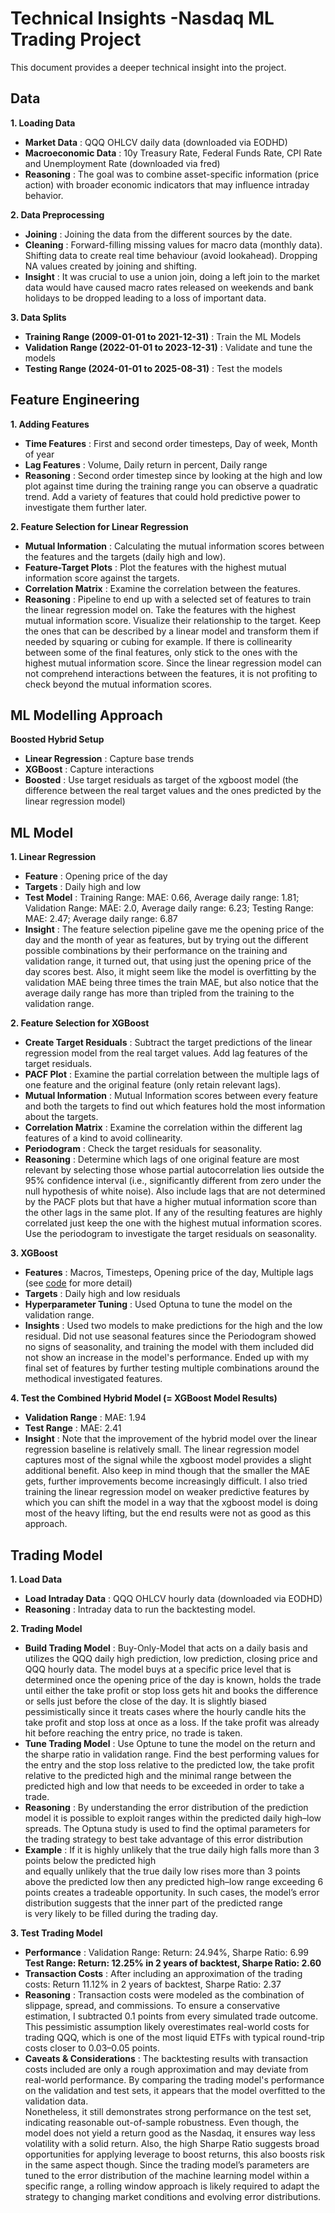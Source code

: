 # Technical Insights -Nasdaq ML Trading Project

This document provides a deeper technical insight into the project.

## Data
**1. Loading Data**

- **Market Data** : QQQ OHLCV daily data (downloaded via EODHD)
- **Macroeconomic Data** : 10y Treasury Rate, Federal Funds Rate, CPI Rate and 
Unemployment Rate (downloaded via fred)
- **Reasoning** : The goal was to combine asset-specific information (price action) 
with broader economic indicators that may influence intraday behavior.

**2. Data Preprocessing**

- **Joining** : Joining the data from the different sources by the date.
- **Cleaning** : Forward-filling missing values for macro data (monthly data).
Shifting data to create real time behaviour (avoid lookahead). Dropping NA values created by joining and shifting.
- **Insight** : It was crucial to use a union join, doing a left join to the market data would have caused 
macro rates released on weekends and bank holidays to be dropped leading to a loss of important data.

**3. Data Splits**

- **Training Range (2009-01-01 to 2021-12-31)** : Train the ML Models
- **Validation Range (2022-01-01 to 2023-12-31)** : Validate and tune the 
models
- **Testing Range (2024-01-01 to 2025-08-31)** : Test the models

## Feature Engineering
**1. Adding Features**

- **Time Features** : First and second order timesteps, Day of week, Month of year
- **Lag Features** : Volume, Daily return in percent, Daily range
- **Reasoning** : Second order timestep since by looking at the high and low plot 
against time during the training range you can observe a quadratic trend. Add 
a variety of features that could hold predictive power to investigate them further later.

**2. Feature Selection for Linear Regression**

- **Mutual Information** : Calculating the mutual information scores between 
the features and the targets (daily high and low).
- **Feature-Target Plots** : Plot the features with the highest mutual information score against the targets.
- **Correlation Matrix** : Examine the correlation between the features.
- **Reasoning** : Pipeline to end up with a selected set of features to train the linear regression model on.
Take the features with the highest mutual information score. Visualize their relationship to the target.
Keep the ones that can be described by a linear model and transform them if needed by squaring or cubing for example.
If there is collinearity between some of the final features, only stick to the ones with the highest mutual information score.
Since the linear regression model can not comprehend interactions between the features, it is not profiting to check beyond the mutual information scores.

## ML Modelling Approach
**Boosted Hybrid Setup**

- **Linear Regression** : Capture base trends
- **XGBoost** : Capture interactions
- **Boosted** : Use target residuals as target of the xgboost model (the difference between the real target values 
and the ones predicted by the linear regression model)

## ML Model
**1. Linear Regression**

- **Feature** : Opening price of the day
- **Targets** : Daily high and low
- **Test Model** : Training Range: MAE: 0.66, Average daily range: 1.81; 
Validation Range: MAE: 2.0, Average daily range: 6.23; Testing Range: MAE: 
2.47; Average daily range: 6.87
- **Insight** : The feature selection pipeline gave me the opening price of the day and the month of year as features,
but by trying out the different possible combinations by their performance on the training and validation range, 
it turned out, that using just the opening price of the day scores best.
Also, it might seem like the model is overfitting by the validation MAE being three times the train MAE,
but also notice that the average daily range has more than tripled from the training to the validation range.

**2. Feature Selection for XGBoost** 

- **Create Target Residuals** : Subtract the target predictions of the linear regression 
model from the real target values. Add lag features of the target residuals.
- **PACF Plot** : Examine the partial correlation between the multiple lags of one feature and the original feature (only retain relevant lags).
- **Mutual Information** : Mutual Information scores between every feature and both the targets to find out which features hold the most information about the targets.
- **Correlation Matrix** : Examine the correlation within the different lag features of a kind to avoid collinearity.
- **Periodogram** : Check the target residuals for seasonality.
- **Reasoning** : Determine which lags of one original feature are most relevant by selecting those whose partial autocorrelation lies outside the 95% confidence interval 
(i.e., significantly different from zero under the null hypothesis of white noise). 
Also include lags that are not determined by the PACF plots but that have a higher mutual information score than the other lags in the same plot. 
If any of the resulting features are highly correlated just keep the one with the highest mutual information scores.
Use the periodogram to investigate the target residuals on seasonality.

**3. XGBoost**

- **Features** : Macros, Timesteps, Opening price of the day, Multiple lags 
(see [code](../src/c_train_model/c5_xgboost_final.py) for more detail)
- **Targets** : Daily high and low residuals
- **Hyperparameter Tuning** : Used Optuna to tune the model on the 
validation range.
- **Insights** : Used two models to make predictions for the high and the low 
residual. Did not use seasonal features since the Periodogram showed no 
signs of seasonality, and training the model with them included did not show an increase in the model's performance.
Ended up with my final set of features by further testing multiple combinations around the methodical investigated features.

**4. Test the Combined Hybrid Model (= XGBoost Model Results)**

- **Validation Range** : MAE: 1.94
- **Test Range** : MAE: 2.41
- **Insight** : Note that the improvement of the hybrid model over the linear regression baseline is 
relatively small. The linear regression model captures most of the signal while the xgboost model 
provides a slight additional benefit. Also keep in mind though that the smaller the MAE gets, further
improvements become increasingly difficult. I also tried training the linear regression model on weaker predictive features 
by which you can shift the model in a way that the xgboost model is doing most of the heavy lifting, 
but the end results were not as good as this approach.

## Trading Model

**1. Load Data**

- **Load Intraday Data** : QQQ OHLCV hourly data (downloaded via EODHD)
- **Reasoning** : Intraday data to run the backtesting model.

**2. Trading Model**

- **Build Trading Model** : Buy-Only-Model that acts on a daily basis and utilizes the QQQ daily high 
prediction, low prediction, closing price and QQQ hourly data. The model buys at a specific price level 
that is determined once the opening price of the day is known, holds the trade until either the take 
profit or stop loss gets hit and books the difference or sells just before the close of the day. It is 
slightly biased pessimistically since it treats cases where the hourly candle hits the take profit and 
stop loss at once as a loss. If the take profit was already hit before reaching the entry price, no trade is taken.
- **Tune Trading Model** : Use Optune to tune the model on the return and the sharpe ratio in validation range. 
Find the best performing values for the entry and the stop loss relative to the 
predicted low, the take profit relative to the predicted high and the minimal 
range between the predicted high and low that needs to be exceeded in order 
to take a trade.
- **Reasoning** : By understanding the error distribution of the prediction model it is possible to exploit ranges 
within the predicted daily high–low spreads. The Optuna study is used to find the optimal parameters for the trading strategy 
to best take advantage of this error distribution
- **Example** : If it is highly unlikely that the true daily high falls more than 3 points below the predicted high  
and equally unlikely that the true daily low rises more than 3 points above the predicted low
then any predicted high–low range exceeding 6 points creates a tradeable opportunity.
In such cases, the model’s error distribution suggests that the inner part of the predicted range  
is very likely to be filled during the trading day.

**3. Test Trading Model**

- **Performance** : Validation Range: Return: 24.94%, Sharpe Ratio: 6.99
**Test Range: Return: 12.25% in 2 years of backtest, Sharpe Ratio: 2.60**
- **Transaction Costs** : After including an approximation of the trading costs: 
Return 11.12%  in 2 years of backtest, Sharpe Ratio: 2.37
- **Reasoning** : Transaction costs were modeled as the combination of slippage, spread, and commissions. 
To ensure a conservative estimation, I subtracted 0.1 points from every simulated trade outcome. 
This pessimistic assumption likely overestimates real-world costs for trading QQQ, 
which is one of the most liquid ETFs with typical round-trip costs closer to 0.03–0.05 points.
- **Caveats & Considerations** : The backtesting results with transaction costs included are only a rough approximation 
and may deviate from real-world performance. By comparing the trading model's performance on the validation and test sets, it appears that the model overfitted to the validation data.  
Nonetheless, it still demonstrates strong performance on the test set, indicating reasonable out-of-sample robustness.
Even though, the model does not yield a return good as the Nasdaq, it ensures way less volatility with a solid return.
Also, the high Sharpe Ratio suggests broad opportunities for applying leverage to boost returns, this also boosts risk in the same aspect though. 
Since the trading model’s parameters are tuned to the error distribution of the machine learning model within a specific range, 
a rolling window approach is likely required to adapt the strategy to changing market conditions and evolving error distributions.